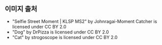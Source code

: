 ## 이미지 출처

- "Selfie Street Moment | KLSP MS2" by Johnragai-Moment Catcher is licensed under CC BY 2.0
- "Dog" by DrPizza is licensed under CC BY 2.0
- "Cat" by strogoscope is licensed under CC BY 2.0